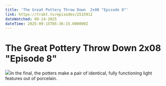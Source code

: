 ```yaml
---
title: 'The Great Pottery Throw Down  2x08 "Episode 8"' 
link: https://trakt.tv/episodes/2515912
dateWatched: 09-14-2025
dateTime: 2025-09-15T05:36:15.000000Z
---
```

# The Great Pottery Throw Down  2x08 "Episode 8"

![](https://walter-r2.trakt.tv/images/episodes/002/515/912/screenshots/thumb/7efc5fbf95.jpg)In the final, the potters make a pair of identical, fully functioning light features out of porcelain.
